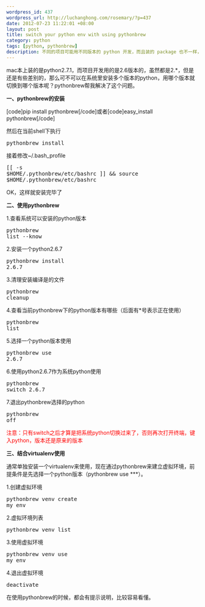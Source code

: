 ```yaml
--- 
wordpress_id: 437
wordpress_url: http://luchanghong.com/rosemary/?p=437
date: 2012-07-23 11:22:01 +08:00
layout: post
title: switch your python env with using pythonbrew
category: python
tags: [python, pythonbrew]
description: 不同的项目可能用不同版本的 python 开发，而且装的 package 也不一样，为了便于管理，随时切换我们的 python 环境，推荐使用 pythonbrew 。
---
```

mac本上装的是python2.7.1，而项目开发用的是2.6版本的，虽然都是2.*，但是还是有些差别的，那么可不可以在系统里安装多个版本的python，用哪个版本就切换到哪个版本呢？pythonbrew帮我解决了这个问题。

<strong>一、pythonbrew的安装</strong>

[code]pip install pythonbrew[/code]或者[code]easy_install pythonbrew[/code]

然后在当前shell下执行<pre class="prettyprint">pythonbrew_install</pre>

接着修改~/.bash_profile<pre class="prettyprint">[[ -s $HOME/.pythonbrew/etc/bashrc ]] &amp;&amp; source $HOME/.pythonbrew/etc/bashrc</pre>

OK，这样就安装完毕了

<strong>二、使用pythonbrew</strong>

1.查看系统可以安装的python版本<pre class="prettyprint">pythonbrew list --know</pre>

2.安装一个python2.6.7<pre class="prettyprint">pythonbrew install 2.6.7</pre>

3.清理安装编译是的文件<pre class="prettyprint">pythonbrew cleanup</pre>

4.查看当前pythonbrew下的python版本有哪些（后面有*号表示正在使用）<pre class="prettyprint">pythonbrew list</pre>

5.选择一个python版本使用<pre class="prettyprint">pythonbrew use 2.6.7</pre>

6.使用python2.6.7作为系统python使用<pre class="prettyprint">pythonbrew switch 2.6.7</pre>

7.退出pythonbrew选择的python<pre class="prettyprint">pythonbrew off</pre>

<span style="color: #ff0000;">注意：只有switch之后才算是把系统python切换过来了，否则再次打开终端，键入python，版本还是原来的版本</span>

<strong>三、结合virtualenv使用</strong>

通常单独安装一个virtualenv来使用，现在通过pythonbrew来建立虚拟环境，前提条件是先选择一个python版本（pythonbrew use ***）。

1.创建虚拟环境<pre class="prettyprint">pythonbrew venv create my_env</pre>

2.虚拟环境列表<pre class="prettyprint">pythonbrew venv list</pre>

3.使用虚拟环境<pre class="prettyprint">pythonbrew venv use my_env</pre>

4.退出虚拟环境<pre class="prettyprint">deactivate</pre>

在使用pythonbrew的时候，都会有提示说明，比较容易看懂。
